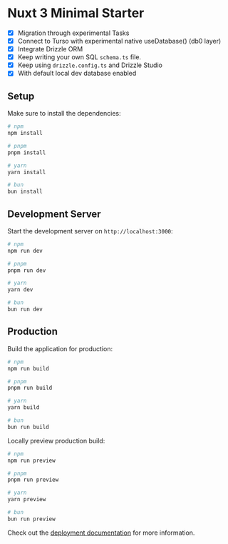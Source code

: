 # Nuxt 3 Minimal Starter

- [x] Migration through experimental Tasks
- [x] Connect to Turso with experimental native useDatabase() (db0 layer)
- [x] Integrate Drizzle ORM
- [x] Keep writing your own SQL `schema.ts` file.
- [x] Keep using `drizzle.config.ts` and Drizzle Studio
- [x] With default local dev database enabled        

## Setup

Make sure to install the dependencies:

```bash
# npm
npm install

# pnpm
pnpm install

# yarn
yarn install

# bun
bun install
```

## Development Server

Start the development server on `http://localhost:3000`:

```bash
# npm
npm run dev

# pnpm
pnpm run dev

# yarn
yarn dev

# bun
bun run dev
```

## Production

Build the application for production:

```bash
# npm
npm run build

# pnpm
pnpm run build

# yarn
yarn build

# bun
bun run build
```

Locally preview production build:

```bash
# npm
npm run preview

# pnpm
pnpm run preview

# yarn
yarn preview

# bun
bun run preview
```

Check out the [deployment documentation](https://nuxt.com/docs/getting-started/deployment) for more information.
